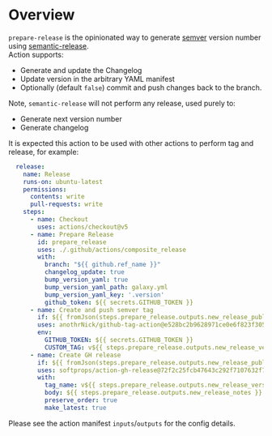 # Overview

`prepare-release` is the opinionated way to generate [semver](https://semver.org/) version number using [semantic-release](https://github.com/semantic-release/semantic-release).  
Action supports:

- Generate and update the Changelog
- Update version in the arbitrary YAML manifest
- Optionally (default `false`) commit and push changes back to the branch.

Note, `semantic-release` will not perform any release, used purely to:

- Generate next version number
- Generate changelog

It is expected this action to be used with other actions to perform tag and release, for example:

```yaml
  release:
    name: Release
    runs-on: ubuntu-latest
    permissions:
      contents: write
      pull-requests: write
    steps:
      - name: Checkout
        uses: actions/checkout@v5
      - name: Prepare Release
        id: prepare_release
        uses: ./.github/actions/composite_release
        with:
          branch: "${{ github.ref_name }}"
          changelog_update: true
          bump_version_yaml: true
          bump_version_yaml_path: galaxy.yml
          bump_version_yaml_key: '.version'
          github_token: ${{ secrets.GITHUB_TOKEN }}
      - name: Create and push semver tag
        if: ${{ fromJson(steps.prepare_release.outputs.new_release_published) }}
        uses: anothrNick/github-tag-action@e528bc2b9628971ce0e6f823f3052d1dcd9d512c
        env:
          GITHUB_TOKEN: ${{ secrets.GITHUB_TOKEN }}
          CUSTOM_TAG: v${{ steps.prepare_release.outputs.new_release_version }}
      - name: Create GH release
        if: ${{ fromJson(steps.prepare_release.outputs.new_release_published) }}
        uses: softprops/action-gh-release@72f2c25fcb47643c292f7107632f7a47c1df5cd8
        with:
          tag_name: v${{ steps.prepare_release.outputs.new_release_version }}
          body: ${{ steps.prepare_release.outputs.new_release_notes }}
          preserve_order: true
          make_latest: true
```

Please see the action manifest `inputs`/`outputs` for the config details.
